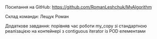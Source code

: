 Посилання на GitHub: https://github.com/RomanLeshchuk/MyAlgorithm

Склад команди: Лещук Роман

Додаткове завдання: порівняв час роботи my_copy зі стандартною реалізацією на контейнері з contiguous iterator із POD елементами